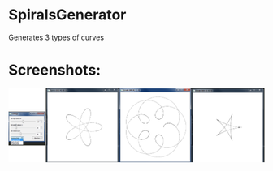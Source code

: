 # SpiralsGenerator
Generates 3 types of curves

# Screenshots:
![Alt text](/screenshot.png?raw=true)
